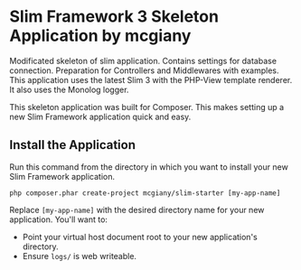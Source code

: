 # Slim Framework 3 Skeleton Application by mcgiany

Modificated skeleton of slim application. Contains settings for database connection. Preparation for Controllers and Middlewares with examples.
This application uses the latest Slim 3 with the PHP-View template renderer. It also uses the Monolog logger.

This skeleton application was built for Composer. This makes setting up a new Slim Framework application quick and easy.

## Install the Application

Run this command from the directory in which you want to install your new Slim Framework application.

    php composer.phar create-project mcgiany/slim-starter [my-app-name]

Replace `[my-app-name]` with the desired directory name for your new application. You'll want to:

* Point your virtual host document root to your new application's directory.
* Ensure `logs/` is web writeable.